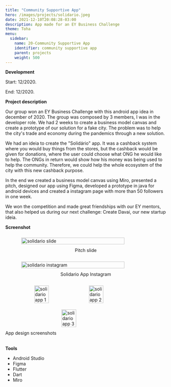 ```yaml
---
title: "Community Supportive App"
hero: /images/projects/solidario.jpeg
date: 2021-12-10T20:08:28-03:00
description: App made for an EY Business Challenge
theme: Toha
menu:
  sidebar:
    name: 20-Community Supportive App
    identifier: community supportive app
    parent: projects
    weight: 500
---
```



**Development**

Start: 12/2020.

End: 12/2020.


**Project description**
 
Our group won an EY Business Challenge with this android app idea in december of 2020. The group was composed by 3 members, I was in the developer role. We had 2 weeks to create a business model canvas and create a prototype of our solution for a fake city. The problem was to help the city's trade and economy during the pandemics through a new solution. 

We had an ideia to create the "Solidário" app. It was a cashback system where you would buy things from the stores, but the cashback would be given for donations, where the user could choose what ONG he would like to help. The ONGs in return would show how his money was being used to help the community. Therefore, we could help the whole ecosystem of the city with this new cashback purpose.

In the end we created a business model canvas using Miro, presented a pitch, designed our app using Figma, developed a prototype in java for android devices and created a instagram page with more than 50 followers in one week.

We won the competition and made great friendships with our EY mentors, that also helped us during our next challenge: Create Davai, our new startup ideia.

**Screenshot**

<div style="display: flex; flex-direction: column;  align-items: center;">
  <img src="/mrcmarc/posts/projects/images/apps/solidario slide.png" alt="solidario slide" style="width: 80%; margin: 10px;">
      <figcaption>Pitch slide</figcaption>
  <br>
  <img src="/mrcmarc/posts/projects/images/apps/solidario instagram.png" alt="solidario instagram" style="width: 80%; margin: 10px;">
      <figcaption>Solidario App Instagram</figcaption>
  <br>
</div>

<div style="display: flex; flex-wrap: wrap; justify-content: center;">
    <img src="/mrcmarc/posts/projects/images/apps/solidario app.png" alt="solidario app 1" style="width: 30%; margin: 10px;">
    <img src="/mrcmarc/posts/projects/images/apps/solidario app 2.png" alt="solidario app 2" style="width: 30%; margin: 10px;">
    <img src="/mrcmarc/posts/projects/images/apps/solidario app 3.png" alt="solidario app 3" style="width: 30%; margin: 10px;">
</div>
<figcaption>App design screenshots</figcaption>
<br>


**Tools**
- Android Studio
- Figma
- Flutter
- Dart
- Miro
